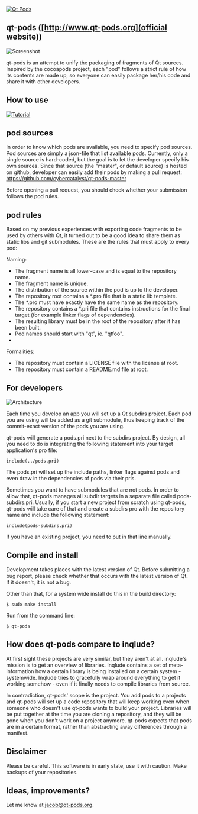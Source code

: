 [![Qt Pods](http://qt-pods.org/assets/logo.png "Qt Pods")](http://qt-pods.org)

## qt-pods ([http://www.qt-pods.org](official website))

![Screenshot](https://github.com/cybercatalyst/qt-pods/blob/master/screenshot.png "Screenshot")

qt-pods is an attempt to unify the packaging of fragments of Qt sources.
Inspired by the cocoapods project, each "pod" follows a strict rule of how
its contents are made up, so everyone can easily package her/his code and share
it with other developers.

## How to use

[![Tutorial](http://img.youtube.com/vi/P-gA5g9ZP9I/0.jpg)](http://www.youtube.com/watch?v=P-gA5g9ZP9I)

## pod sources
In order to know which pods are available, you need to specify pod sources.
Pod sources are simply a json-file that list available pods. Currently, only a
single source is hard-coded, but the goal is to let the developer specify his
own sources. Since that source (the "master", or default source) is hosted on
github, developer can easily add their pods by making a pull request:
https://github.com/cybercatalyst/qt-pods-master

Before opening a pull request, you should check whether your submission follows
the pod rules.

## pod rules
Based on my previous experiences with exporting code fragments to be used by
others with Qt, it turned out to be a good idea to share them as static libs
and git submodules. These are the rules that must apply to every pod:

Naming:
* The fragment name is all lower-case and is equal to the repository name.
* The fragment name is unique.
* The distribution of the source within the pod is up to the developer.
* The repository root contains a *.pro file that is a static lib template.
* The *.pro must have exactly have the same name as the repository.
* The repository contains a *.pri file that contains instructions for the final target (for example linker flags of dependencies).
* The resulting library must be in the root of the repository after it has been built.
* Pod names should start with "qt", ie. "qtfoo".
* 
Formalities:
* The repository must contain a LICENSE file with the license at root.
* The repository must contain a README.md file at root.

## For developers

![Architecture](https://github.com/cybercatalyst/qt-pods/blob/master/architecture.png "Architecture")

Each time you develop an app you will set up a Qt subdirs project.
Each pod you are using will be added as a git submodule, thus keeping track
of the commit-exact version of the pods you are using.

qt-pods will generate a pods.pri next to the subdirs project. By design, all you need
to do is integrating the following statement into your target application's pro file:
```
include(../pods.pri)
```
The pods.pri will set up the include paths, linker flags against pods and even draw in the dependencies of pods via their pris.

Sometimes you want to have submodules that are not pods. In order to allow that, qt-pods manages all subdir targets in a separate file called pods-subdirs.pri.
Usually, if you start a new project from scratch using qt-pods, qt-pods will take care of that and create a subdirs pro with the repository name and include the
following statement:

```
include(pods-subdirs.pri)
```

If you have an existing project, you need to put in that line manually.

## Compile and install
Development takes places with the latest version of Qt. Before submitting a bug report, please check whether that occurs
with the latest version of Qt. If it doesn't, it is not a bug.

Other than that, for a system wide install do this in the build directory:
```
$ sudo make install
```

Run from the command line:
```
$ qt-pods
```

## How does qt-pods compare to inqlude?
At first sight these projects are very similar, but they aren't at all. inqlude's mission is to get an overview of libraries.
Inqlude contains a set of meta-information how a certain library is being installed on a certain system - systemwide.
Inqlude tries to gracefully wrap around everything to get it working somehow - even if it finally needs to compile libraries from source.

In contradiction, qt-pods' scope is the project. You add pods to a projects and qt-pods will set up a code repository that
will keep working even when someone who doesn't use qt-pods wants to build your project. Libraries will be put together at
the time you are cloning a repository, and they will be gone when you don't work on a project anymore. qt-pods expects that pods
are in a certain format, rather than abstracting away differences through a manifest.

## Disclaimer
Please be careful. This software is in early state, use it with caution. Make backups of your repositories.

## Ideas, improvements?

Let me know at jacob@qt-pods.org.

